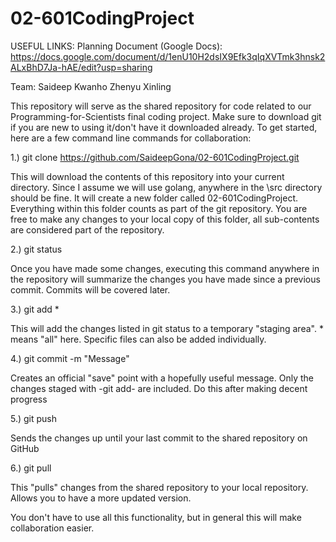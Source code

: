 # 02-601CodingProject

USEFUL LINKS:
Planning Document (Google Docs): https://docs.google.com/document/d/1enU10H2dsIX9Efk3qIqXVTmk3hnsk2ALxBhD7Ja-hAE/edit?usp=sharing


Team:
Saideep 
Kwanho 
Zhenyu
Xinling

This repository will serve as the shared repository for code related to our Programming-for-Scientists final coding project. Make sure to download git if you are new to using it/don't have it downloaded already. To get started, here are a few command line commands for collaboration:

1.) git clone https://github.com/SaideepGona/02-601CodingProject.git

This will download the contents of this repository into your current directory. Since I assume we will use golang, anywhere in the \src directory should be fine. It will create a new folder called 02-601CodingProject. Everything within this folder counts as part of the git repository. You are free to make any changes to your local copy of this folder, all sub-contents are considered part of the repository.

2.) git status

Once you have made some changes, executing this command anywhere in the repository will summarize the changes you have made since a previous commit. Commits will be covered later.

3.) git add *

This will add the changes listed in git status to a temporary "staging area". * means "all" here. Specific files can also be added individually. 

4.) git commit -m "Message"

Creates an official "save" point with a hopefully useful message. Only the changes staged with -git add- are included. Do this after making decent progress

5.) git push

Sends the changes up until your last commit to the shared repository on GitHub

6.) git pull

This "pulls" changes from the shared repository to your local repository. Allows you to have a more updated version.

You don't have to use all this functionality, but in general this will make collaboration easier.




